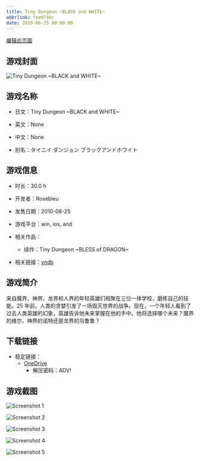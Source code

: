```yaml
---
title: Tiny Dungeon ~BLACK and WHITE~
abbrlink: fee0716c
date: 2010-06-25 00:00:00
---
```

[编辑此页面](https://github.com/ACG-3/ADV3-source/blob/main/source/_posts/games/Tiny%20Dungeon%20~BLACK%20and%20WHITE~.md)

## 游戏封面

![Tiny Dungeon ~BLACK and WHITE~](https://pan.timero.xyz/onedrive/img_lib_001/Tiny%20Dungeon%20~BLACK%20and%20WHITE~_cover.avif)


## 游戏名称

- 日文：Tiny Dungeon ~BLACK and WHITE~
- 英文：None
- 中文：None

- 别名：タイニイ ダンジョン ブラックアンドホワイト


## 游戏信息

- 时长：30.0 h
- 开发者：Rosebleu
- 发售日期：2010-06-25
- 游戏平台：win, ios, and
- 相关作品：
   - 续作：Tiny Dungeon ~BLESS of DRAGON~

- 相关链接：[vndb](https://vndb.org/v3767)


## 游戏简介

来自魔界、神界、龙界和人界的年轻英雄们相聚在三位一体学校，磨练自己的技能。25 年前，人类的贪婪引发了一场毁灭世界的战争。现在，一个年轻人看到了过去人类英雄的幻象，英雄告诉他未来掌握在他的手中。他将选择哪个未来？魔界的维尔、神界的诺特还是龙界的乌鲁鲁？




## 下载链接

- 稳定链接：
    - [OneDrive](https://pan.timero.xyz/onedrive/adv_lib_001/Tiny%20Dungeon%20~BLACK%20and%20WHITE~)
        - 解压密码：ADV!



## 游戏截图


![Screenshot 1](https://pan.timero.xyz/onedrive/img_lib_001/Tiny%20Dungeon%20~BLACK%20and%20WHITE~_Screenshot_1.avif)

![Screenshot 2](https://pan.timero.xyz/onedrive/img_lib_001/Tiny%20Dungeon%20~BLACK%20and%20WHITE~_Screenshot_2.avif)

![Screenshot 3](https://pan.timero.xyz/onedrive/img_lib_001/Tiny%20Dungeon%20~BLACK%20and%20WHITE~_Screenshot_3.avif)

![Screenshot 4](https://pan.timero.xyz/onedrive/img_lib_001/Tiny%20Dungeon%20~BLACK%20and%20WHITE~_Screenshot_4.avif)

![Screenshot 5](https://pan.timero.xyz/onedrive/img_lib_001/Tiny%20Dungeon%20~BLACK%20and%20WHITE~_Screenshot_5.avif)

